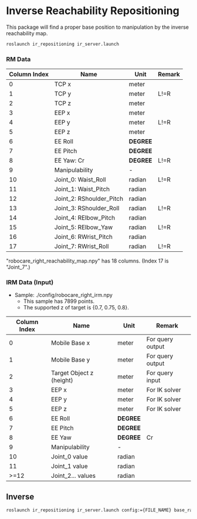 # Inverse Reachability Repositioning

This package will find a proper base position to manipulation by the inverse reachability map.

```sh
roslaunch ir_repositioning ir_server.launch
```

### RM Data

| Column Index | Name              | Unit       | Remark |
| ----- | ----------------- | ---------- | ------ |
| 0     | TCP x             | meter      |        |
| 1     | TCP y             | meter      | L!=R   |
| 2     | TCP z             | meter      |        |
| 3     | EEP x             | meter      |        |
| 4     | EEP y             | meter      | L!=R   |
| 5     | EEP z             | meter      |        |
| 6     | EE Roll           | **DEGREE** |        |
| 7     | EE Pitch          | **DEGREE** |        |
| 8     | EE Yaw: Cr        | **DEGREE** | L!=R   |
| 9     | Manipulability    | -          |        |
| 10    | Joint_0: Waist_Roll      | radian     | L!=R   |
| 11    | Joint_1: Waist_Pitch     | radian     |        |
| 12    | Joint_2: RShoulder_Pitch | radian     |        |
| 13    | Joint_3: RShoulder_Roll  | radian     | L!=R   |
| 14    | Joint_4: RElbow_Pitch    | radian     |        |
| 15    | Joint_5: RElbow_Yaw      | radian     | L!=R   |
| 16    | Joint_6: RWrist_Pitch    | radian     |        |
| 17    | Joint_7: RWrist_Roll     | radian     | L!=R   |

"robocare_right_reachability_map.npy" has 18 columns. (Index 17 is "Joint_7".)

### IRM Data (Input)

- Sample: ./config/robocare_right_irm.npy
  - This sample has 7899 points.
  - The supported z of target is {0.7, 0.75, 0.8}.

| Column Index | Name                     | Unit       | Remark           |
| ------------ | ------------------------ | ---------- | ---------------- |
| 0            | Mobile Base x            | meter      | For query output |
| 1            | Mobile Base y            | meter      | For query output |
| 2            | Target Object z (height) | meter      | For query input  |
| 3            | EEP x                    | meter      | For IK solver    |
| 4            | EEP y                    | meter      | For IK solver    |
| 5            | EEP z                    | meter      | For IK solver    |
| 6            | EE Roll                  | **DEGREE** |                  |
| 7            | EE Pitch                 | **DEGREE** |                  |
| 8            | EE Yaw                   | **DEGREE** | Cr               |
| 9            | Manipulability           | -          |                  |
| 10           | Joint_0 value            | radian     |                  |
| 11           | Joint_1 value            | radian     |                  |
| >=12         | Joint_2... values        | radian     |                  |

## Inverse

```sh
roslaunch ir_repositioning ir_server.launch config:={FILE_NAME} base_radius:=0.3
```

<!--



## Folders

- config: raw npy
- example: ros service request
- jupyter:
  - fake_data: fake raw npy
  - find_feasibility: jupyter demo (online & offline)
  - transformation: raw npy to config (for offline)
- raw_data: raw csv to raw npy
- script: ros service (config required)

---

Find a feasible pose of robot base for good manipulability

1. Offline
   1. Configuration
      1. `M`: X-Y-Theta manipulability map
      2. `Rsize`: the size of the robot-base
   1. Preparation
      1. Convert the `M` to a feasibility map `F` (helical shape).
      2. ~~[SKIP] Convert a cartesian grid `F` to a cylindrical grid `F` by linear interpolation.~~
2. Online
   1. Input
      1. `Pt`: Position of the target object (in the global coordinates)
      2. `Obs`: Area list of ground obstacles (in the global coordinates)
      3. `Cr`: Constraints on the approach angle (relative to the robot heading)
      4. `Ct`: Constraints on the approach angle (in the global coordinates)
   2. Process
      1. Cut the range of `Cr` from `F` and set it to `Fcut`.
      2. ~~[SKIP] Scan the maximum points for the radius and angle by each circle in `Fcut`.~~
      3. Wipe the `Fcut` in the range of `Ct`.
      4. And extract only the maximum as a `Fmax`.
      5. Remove all obstacle areas from `Fmax` with the offset of `Rsize`.
   3. Output
      1. Candidate poses (sorted in descending order of manipulability) -->
